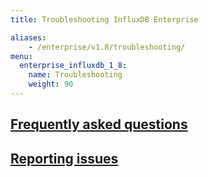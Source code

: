 ```yaml
---
title: Troubleshooting InfluxDB Enterprise

aliases:
    - /enterprise/v1.8/troubleshooting/
menu:
  enterprise_influxdb_1_8:
    name: Troubleshooting
    weight: 90
---
```


## [Frequently asked questions](/enterprise_influxdb/v1.8/troubleshooting/frequently_asked_questions/)

## [Reporting issues](/enterprise_influxdb/v1.8/troubleshooting/reporting-issues/)
